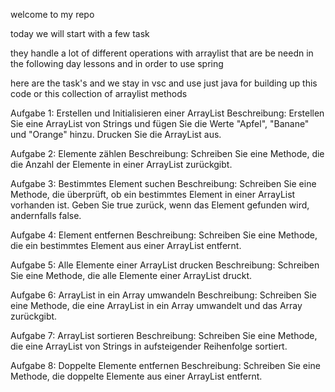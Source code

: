 welcome to my repo

today we will start with a few task

they handle a lot of different operations with arraylist that are be needn in the following day lessons and in order to use spring

here are the task's and we stay in vsc and use just java for building up this code or this collection of arraylist methods

Aufgabe 1: Erstellen und Initialisieren einer ArrayList
Beschreibung: Erstellen Sie eine ArrayList von Strings und fügen Sie
die Werte "Apfel", "Banane" und "Orange" hinzu. Drucken Sie die
ArrayList aus.

Aufgabe 2: Elemente zählen
Beschreibung: Schreiben Sie eine Methode, die die Anzahl der
Elemente in einer ArrayList zurückgibt.

Aufgabe 3: Bestimmtes Element suchen
Beschreibung: Schreiben Sie eine Methode, die überprüft, ob ein
bestimmtes Element in einer ArrayList vorhanden ist. Geben Sie true
zurück, wenn das Element gefunden wird, andernfalls false.

Aufgabe 4: Element entfernen
Beschreibung: Schreiben Sie eine Methode, die ein bestimmtes Element
aus einer ArrayList entfernt.

Aufgabe 5: Alle Elemente einer ArrayList drucken
Beschreibung: Schreiben Sie eine Methode, die alle Elemente einer
ArrayList druckt.

Aufgabe 6: ArrayList in ein Array umwandeln
Beschreibung: Schreiben Sie eine Methode, die eine ArrayList in ein
Array umwandelt und das Array zurückgibt.

Aufgabe 7: ArrayList sortieren
Beschreibung: Schreiben Sie eine Methode, die eine ArrayList von
Strings in aufsteigender Reihenfolge sortiert.

Aufgabe 8: Doppelte Elemente entfernen
Beschreibung: Schreiben Sie eine Methode, die doppelte Elemente aus
einer ArrayList entfernt.
